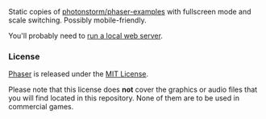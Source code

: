 Static copies of [photonstorm/phaser-examples](https://github.com/photonstorm/phaser-examples) with fullscreen mode and scale switching. Possibly mobile-friendly.

You'll probably need to [run a local web server](https://github.com/photonstorm/phaser-ce/blob/master/README.md#http-server).

### License

[Phaser](http://phaser.io) is released under the [MIT License](http://opensource.org/licenses/MIT).

Please note that this license does **not** cover the graphics or audio files that you will find located in this repository. None of them are to be used in commercial games.
